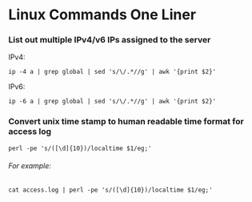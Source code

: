 # Linux Commands One Liner
### List out multiple IPv4/v6 IPs assigned to the server
IPv4: 
```
ip -4 a | grep global | sed 's/\/.*//g' | awk '{print $2}'
```
IPv6:
```
ip -6 a | grep global | sed 's/\/.*//g' | awk '{print $2}'
```
### Convert unix time stamp to human readable time format for access log

```
perl -pe 's/([\d]{10})/localtime $1/eg;'

```
###### For example:
```
cat access.log | perl -pe 's/([\d]{10})/localtime $1/eg;'
```


